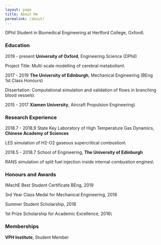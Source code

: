 ```yaml
---
layout: page
title: About Me
permalink: /about/
---
```


DPhil Student in Biomedical Engineering at Hertford College, Oxford\


### Education

2019 - present   **University of Oxford**, Engineering Science (DPhil)

Project Title: Multi-scale modelling of cerebral metabolism\


2017 - 2019   **The University of Edinburgh**, Mechanical Engineering (BEng 1st Class Honours)

Dissertation: Computational simulation and validation of flows in branching blood vessels\


2015 - 2017   **Xiamen University**, Aircraft Propulsion Engineering\


### Research Experience

2018.7 - 2018.9   State Key Laboratory of High Temperature Gas Dynamics, **Chinese Academy of Sciences**

LES simulation of H2-O2 gaseous supercritical combustion\


2018.5 - 2018.7   School of Engineering, **The University of Edinburgh**

RANS simulation of split fuel injection inside internal combustion engines\


### Honours and Awards

IMechE Best Student Certificate BEng, 2019

3rd Year Class Medal for Mechanical Engineering, 2018

Summer Student Scholarship, 2018

1st Prize Scholarship for Academic Excellence, 2016\


### Memberships

**VPH Institute**, Student Member
